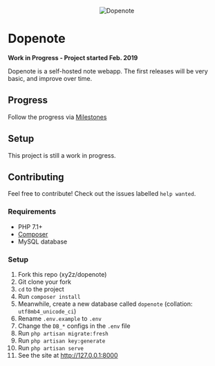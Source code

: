 <p align="center"><img title="Dopenote" alt="Dopenote" src="https://i.imgur.com/CaXtfc4.png" /></p>

# Dopenote

**Work in Progress - Project started Feb. 2019**

Dopenote is a self-hosted note webapp. The first releases will be very basic, and improve over time.


## Progress

Follow the progress via [Milestones](https://github.com/xy2z/dopenote/milestones)

## Setup

This project is still a work in progress.

## Contributing

Feel free to contribute! Check out the issues labelled `help wanted`.

### Requirements

- PHP 7.1+
- [Composer](https://getcomposer.org/)
- MySQL database

### Setup

1. Fork this repo (xy2z/dopenote)
1. Git clone your fork
1. `cd` to the project
1. Run `composer install`
1. Meanwhile, create a new database called `dopenote` (collation: `utf8mb4_unicode_ci`)
1. Rename `.env.example` to `.env`
1. Change the `DB_*` configs in the `.env` file
1. Run `php artisan migrate:fresh`
1. Run `php artisan key:generate`
1. Run `php artisan serve`
1. See the site at http://127.0.0.1:8000
